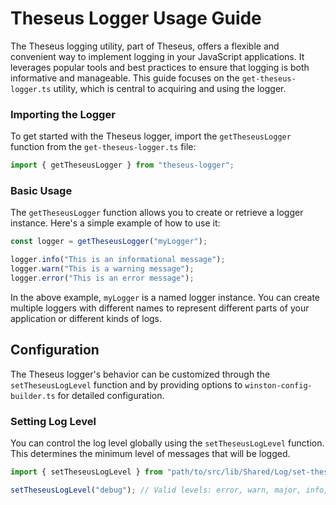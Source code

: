 # Theseus Logger Usage Guide

The Theseus logging utility, part of Theseus, offers a flexible and convenient way to implement logging in
your JavaScript applications. It leverages popular tools and best practices to ensure that logging is both
informative and manageable. This guide focuses on the `get-theseus-logger.ts` utility, which is central to
acquiring and using the logger.

### Importing the Logger

To get started with the Theseus logger, import the `getTheseusLogger` function from the
`get-theseus-logger.ts` file:

```typescript
import { getTheseusLogger } from "theseus-logger";
```

### Basic Usage

The `getTheseusLogger` function allows you to create or retrieve a logger instance. Here's a simple example of
how to use it:

```typescript
const logger = getTheseusLogger("myLogger");

logger.info("This is an informational message");
logger.warn("This is a warning message");
logger.error("This is an error message");
```

In the above example, `myLogger` is a named logger instance. You can create multiple loggers with different
names to represent different parts of your application or different kinds of logs.

## Configuration

The Theseus logger's behavior can be customized through the `setTheseusLogLevel` function and by providing
options to `winston-config-builder.ts` for detailed configuration.

### Setting Log Level

You can control the log level globally using the `setTheseusLogLevel` function. This determines the minimum
level of messages that will be logged.

```typescript
import { setTheseusLogLevel } from "path/to/src/lib/Shared/Log/set-theseus-log-level";

setTheseusLogLevel("debug"); // Valid levels: error, warn, major, info, verbose, debug, silly
```
